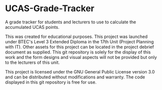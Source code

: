# UCAS-Grade-Tracker
A grade tracker for students and lecturers to use to calculate the accumulated UCAS points.

This was created for educational purposes. This project was launched under BTEC's Level 3 Extended Diploma in the 17th Unit (Project Planning with IT). 
Other assets for this project can be located in the project debrief document as supplied. This git repository is solely for the display
of this work and the form designs and visual aspects will not be provided but only to the lecturers of this unit.

This project is licensed under the GNU General Public License version 3.0 and can be distributed without modifications and warranty. The
code displayed in this git repository is free for use.
